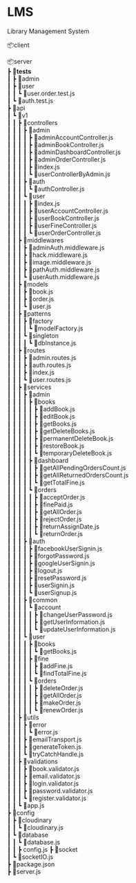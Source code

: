# LMS
Library Management System

📦client<br />


📦server<br />
 ┣ 📂__tests__<br />
 ┃ ┣ 📂admin<br />
 ┃ ┣ 📂user<br />
 ┃ ┃ ┗ 📜user.order.test.js<br />
 ┃ ┗ 📜auth.test.js<br />
 ┣ 📂api<br />
 ┃ ┗ 📂v1<br />
 ┃ ┃ ┣ 📂controllers<br />
 ┃ ┃ ┃ ┣ 📂admin<br />
 ┃ ┃ ┃ ┃ ┣ 📜adminAccountController.js<br />
 ┃ ┃ ┃ ┃ ┣ 📜adminBookController.js<br />
 ┃ ┃ ┃ ┃ ┣ 📜adminDashboardController.js<br />
 ┃ ┃ ┃ ┃ ┣ 📜adminOrderController.js<br />
 ┃ ┃ ┃ ┃ ┣ 📜index.js<br />
 ┃ ┃ ┃ ┃ ┗ 📜userControllerByAdmin.js<br />
 ┃ ┃ ┃ ┣ 📂auth<br />
 ┃ ┃ ┃ ┃ ┗ 📜authController.js<br />
 ┃ ┃ ┃ ┗ 📂user<br />
 ┃ ┃ ┃ ┃ ┣ 📜index.js<br />
 ┃ ┃ ┃ ┃ ┣ 📜userAccountController.js<br />
 ┃ ┃ ┃ ┃ ┣ 📜userBookController.js<br />
 ┃ ┃ ┃ ┃ ┣ 📜userFineController.js<br />
 ┃ ┃ ┃ ┃ ┗ 📜userOrderController.js<br />
 ┃ ┃ ┣ 📂middlewares<br />
 ┃ ┃ ┃ ┣ 📜adminAuth.middleware.js<br />
 ┃ ┃ ┃ ┣ 📜hack.middleware.js<br />
 ┃ ┃ ┃ ┣ 📜image.middleware.js<br />
 ┃ ┃ ┃ ┣ 📜pathAuth.middleware.js<br />
 ┃ ┃ ┃ ┗ 📜userAuth.middleware.js<br />
 ┃ ┃ ┣ 📂models<br />
 ┃ ┃ ┃ ┣ 📜book.js<br />
 ┃ ┃ ┃ ┣ 📜order.js<br />
 ┃ ┃ ┃ ┗ 📜user.js<br />
 ┃ ┃ ┣ 📂patterns<br />
 ┃ ┃ ┃ ┣ 📂factory<br />
 ┃ ┃ ┃ ┃ ┗ 📜modelFactory.js<br />
 ┃ ┃ ┃ ┗ 📂singleton<br />
 ┃ ┃ ┃ ┃ ┗ 📜dbInstance.js<br />
 ┃ ┃ ┣ 📂routes<br />
 ┃ ┃ ┃ ┣ 📜admin.routes.js<br />
 ┃ ┃ ┃ ┣ 📜auth.routes.js<br />
 ┃ ┃ ┃ ┣ 📜index.js<br />
 ┃ ┃ ┃ ┗ 📜user.routes.js<br />
 ┃ ┃ ┣ 📂services<br />
 ┃ ┃ ┃ ┣ 📂admin<br />
 ┃ ┃ ┃ ┃ ┣ 📂books<br />
 ┃ ┃ ┃ ┃ ┃ ┣ 📜addBook.js<br />
 ┃ ┃ ┃ ┃ ┃ ┣ 📜editBook.js<br />
 ┃ ┃ ┃ ┃ ┃ ┣ 📜getBooks.js<br />
 ┃ ┃ ┃ ┃ ┃ ┣ 📜getDeleteBooks.js<br />
 ┃ ┃ ┃ ┃ ┃ ┣ 📜permanentDeleteBook.js<br />
 ┃ ┃ ┃ ┃ ┃ ┣ 📜restoreBook.js<br />
 ┃ ┃ ┃ ┃ ┃ ┗ 📜temporaryDeleteBook.js<br />
 ┃ ┃ ┃ ┃ ┣ 📂dashboard<br />
 ┃ ┃ ┃ ┃ ┃ ┣ 📜getAllPendingOrdersCount.js<br />
 ┃ ┃ ┃ ┃ ┃ ┣ 📜getAllReturnedOrdersCount.js<br />
 ┃ ┃ ┃ ┃ ┃ ┗ 📜getTotalFine.js<br />
 ┃ ┃ ┃ ┃ ┗ 📂orders<br />
 ┃ ┃ ┃ ┃ ┃ ┣ 📜acceptOrder.js<br />
 ┃ ┃ ┃ ┃ ┃ ┣ 📜finePaid.js<br />
 ┃ ┃ ┃ ┃ ┃ ┣ 📜getAllOrder.js<br />
 ┃ ┃ ┃ ┃ ┃ ┣ 📜rejectOrder.js<br />
 ┃ ┃ ┃ ┃ ┃ ┣ 📜returnAssignDate.js<br />
 ┃ ┃ ┃ ┃ ┃ ┗ 📜returnOrder.js<br />
 ┃ ┃ ┃ ┣ 📂auth<br />
 ┃ ┃ ┃ ┃ ┣ 📜facebookUserSignin.js<br />
 ┃ ┃ ┃ ┃ ┣ 📜forgotPassword.js<br />
 ┃ ┃ ┃ ┃ ┣ 📜googleUserSignin.js<br />
 ┃ ┃ ┃ ┃ ┣ 📜logout.js<br />
 ┃ ┃ ┃ ┃ ┣ 📜resetPassword.js<br />
 ┃ ┃ ┃ ┃ ┣ 📜userSignin.js<br />
 ┃ ┃ ┃ ┃ ┗ 📜userSignup.js<br />
 ┃ ┃ ┃ ┣ 📂common<br />
 ┃ ┃ ┃ ┃ ┗ 📂account<br />
 ┃ ┃ ┃ ┃ ┃ ┣ 📜changeUserPassword.js<br />
 ┃ ┃ ┃ ┃ ┃ ┣ 📜getUserInformation.js<br />
 ┃ ┃ ┃ ┃ ┃ ┗ 📜updateUserInformation.js<br />
 ┃ ┃ ┃ ┗ 📂user<br />
 ┃ ┃ ┃ ┃ ┣ 📂books<br />
 ┃ ┃ ┃ ┃ ┃ ┗ 📜getBooks.js<br />
 ┃ ┃ ┃ ┃ ┣ 📂fine<br />
 ┃ ┃ ┃ ┃ ┃ ┣ 📜addFine.js<br />
 ┃ ┃ ┃ ┃ ┃ ┗ 📜findTotalFine.js<br />
 ┃ ┃ ┃ ┃ ┗ 📂orders<br />
 ┃ ┃ ┃ ┃ ┃ ┣ 📜deleteOrder.js<br />
 ┃ ┃ ┃ ┃ ┃ ┣ 📜getAllOrder.js<br />
 ┃ ┃ ┃ ┃ ┃ ┣ 📜makeOrder.js<br />
 ┃ ┃ ┃ ┃ ┃ ┗ 📜renewOrder.js<br />
 ┃ ┃ ┣ 📂utils<br />
 ┃ ┃ ┃ ┣ 📂error<br />
 ┃ ┃ ┃ ┃ ┗ 📜error.js<br />
 ┃ ┃ ┃ ┣ 📜emailTransport.js<br />
 ┃ ┃ ┃ ┣ 📜generateToken.js<br />
 ┃ ┃ ┃ ┗ 📜tryCatchHandle.js<br />
 ┃ ┃ ┣ 📂validations<br />
 ┃ ┃ ┃ ┣ 📜book.validator.js<br />
 ┃ ┃ ┃ ┣ 📜email.validator.js<br />
 ┃ ┃ ┃ ┣ 📜login.validator.js<br />
 ┃ ┃ ┃ ┣ 📜password.validator.js<br />
 ┃ ┃ ┃ ┗ 📜register.validator.js<br />
 ┃ ┃ ┗ 📜app.js<br />
 ┣ 📂config<br />
 ┃ ┣ 📂cloudinary<br />
 ┃ ┃ ┗ 📜cloudinary.js<br />
 ┃ ┗ 📂database<br />
 ┃ ┃ ┗ 📜database.js<br />
 ┃ ┃ ┣ config.js
 ┣ 📂socket<br />
 ┃ ┗ 📜socketIO.js<br />
 ┣ 📜package.json<br />
 ┣ 📜server.js
